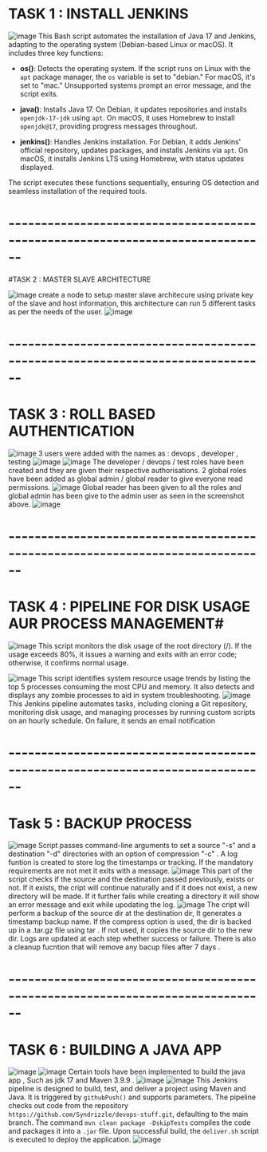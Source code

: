 # TASK 1 : INSTALL JENKINS

![image](https://github.com/user-attachments/assets/53c1cb8d-9066-46c9-93b8-04c4a8320304)
This Bash script automates the installation of Java 17 and Jenkins, adapting to the operating system (Debian-based Linux or macOS). It includes three key functions:

- **os()**: Detects the operating system. If the script runs on Linux with the `apt` package manager, the `os` variable is set to "debian." For macOS, it's set to "mac." Unsupported systems prompt an error message, and the script exits.

- **java()**: Installs Java 17. On Debian, it updates repositories and installs `openjdk-17-jdk` using `apt`. On macOS, it uses Homebrew to install `openjdk@17`, providing progress messages throughout.

- **jenkins()**: Handles Jenkins installation. For Debian, it adds Jenkins' official repository, updates packages, and installs Jenkins via `apt`. On macOS, it installs Jenkins LTS using Homebrew, with status updates displayed.

The script executes these functions sequentially, ensuring OS detection and seamless installation of the required tools.


# ------------------------------------------------------------------------------

#TASK 2 : MASTER SLAVE ARCHITECTURE

![image](https://github.com/user-attachments/assets/a6791028-a76d-4e04-b9bd-fa36c6641dab)
create a node to setup master slave architecure using private key of the slave and host information, this architecture can run 5 different tasks as per the needs of the user.
![image](https://github.com/user-attachments/assets/660a7461-6235-4a2d-89f9-06d79f036b52)


# ------------------------------------------------------------------------------

# TASK 3 : ROLL BASED AUTHENTICATION

![image](https://github.com/user-attachments/assets/03cc8ece-aa53-4d19-a733-ff4583d6ed15)
3 users were added with the names as : devops , developer , testing
![image](https://github.com/user-attachments/assets/ef85c0c6-9391-42e5-9f54-6768d1f63c56)
![image](https://github.com/user-attachments/assets/6b752248-54e3-4365-98a4-9a648349d9d2)
The developer / devops / test roles have been created and they are given their respective authorisations.
2 global roles have been added as global admin / global reader to give everyone read permissions.
![image](https://github.com/user-attachments/assets/7807d101-9b39-4016-9448-22b419f6deec)
Global reader has been given to all the roles and global admin has been give to the admin user as seen in the screenshot above.
![image](https://github.com/user-attachments/assets/ff8f4e62-51f5-45fc-8ace-0d14f5a1b517)
# ------------------------------------------------------------------------------

# TASK 4 : PIPELINE FOR DISK USAGE AUR PROCESS MANAGEMENT#

![image](https://github.com/user-attachments/assets/0c8311bf-1201-4213-8cc3-38e541d71803)
This script monitors the disk usage of the root directory (/). If the usage exceeds 80%, it issues a warning and exits with an error code; otherwise, it confirms normal usage.

![image](https://github.com/user-attachments/assets/39d36dfa-b745-4e27-b998-9b597c425307)
This script identifies system resource usage trends by listing the top 5 processes consuming the most CPU and memory. It also detects and displays any zombie processes to aid in system troubleshooting.
![image](https://github.com/user-attachments/assets/ab7b2f53-a32e-409e-9ebe-262aaa22e00a)
This Jenkins pipeline automates tasks, including cloning a Git repository, monitoring disk usage, and managing processes by running custom scripts on an hourly schedule. On failure, it sends an email notification 

# ------------------------------------------------------------------------------

# Task 5 : BACKUP PROCESS

![image](https://github.com/user-attachments/assets/1bae47c9-9a04-4e62-a46f-ca54ed2ae690)
Script passes command-line arguments to set a source "-s" and a destination "-d" directories with an option of compression "-c" . A log funtion is created to store log the timestamps or tracking. If the mandatory requirements are not met it exits with a message.
![image](https://github.com/user-attachments/assets/3118361f-ef57-426d-86d5-6f6dafc9fcda)
This part of the script checks if the source and the destination passed previously, exists or not. If it exists, the cript will continue naturally and if it does not exist, a new directory will be made. If it further fails while creating a directory it will show an error message and exit while upodating the log.
![image](https://github.com/user-attachments/assets/fb0170f2-2166-4aee-98a5-1fa6cf3616f0)
The cript will perform a backup of the source dir at the destination dir, It generates a timestamp backup name. If the compress option is used, the dir is backed up in a .tar.gz file using tar . If not used, it copies the source dir to the new dir. Logs are updated 
at each step whether success or failure. There is also a cleanup fucntion that will remove any bacup files after 7 days .

# ------------------------------------------------------------------------------

# TASK 6 : BUILDING A JAVA APP

![image](https://github.com/user-attachments/assets/61e21a63-88ae-45f7-b626-b811c2dc833f)
![image](https://github.com/user-attachments/assets/6286c80a-70c0-4722-a1f8-237010490185)
Certain tools have been implemented to build the java app , Such as jdk 17 and Maven 3.9.9 .
![image](https://github.com/user-attachments/assets/539093d8-945b-42d7-b586-6e8ceed20cac)
![image](https://github.com/user-attachments/assets/8fe972db-3868-4587-9957-eb2cef48193c)
This Jenkins pipeline is designed to build, test, and deliver a project using Maven and Java. It is triggered by `githubPush()` and supports parameters. The pipeline checks out code from the repository `https://github.com/Syndrizzle/devops-stuff.git`, defaulting to the main branch. The command `mvn clean package -DskipTests` compiles the code and packages it into a `.jar` file. Upon successful build, the `deliver.sh` script is executed to deploy the application.
![image](https://github.com/user-attachments/assets/5565df74-d901-40f7-925b-27d0fd735856)



















